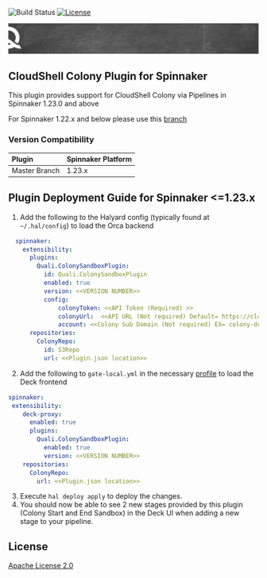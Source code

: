 ![Build Status](https://img.shields.io/github/workflow/status/QualiSystemsLab/colony-spinnaker-plugin/Build)
[![License](https://img.shields.io/badge/License-Apache%202.0-blue.svg)](https://opensource.org/licenses/Apache-2.0)

![quali](quali.png)

## CloudShell Colony Plugin for Spinnaker

This plugin provides support for CloudShell Colony via Pipelines in Spinnaker 1.23.0 and above

For Spinnaker 1.22.x and below please use this [branch](https://github.com/QualiSystemsLab/colony-spinnaker-plugin/tree/1.22.x) 

### Version Compatibility
| Plugin  | Spinnaker Platform |
|:----------- | :--------- |
| Master Branch |  1.23.x |



## Plugin Deployment Guide for Spinnaker <=1.23.x 

1. Add the following to the Halyard config (typically found at `~/.hal/config`) to load the Orca backend
```yaml
  spinnaker:
    extensibility:
      plugins:
        Quali.ColonySandboxPlugin:
          id: Quali.ColonySandboxPlugin
          enabled: true
          version: <<VERSION NUMBER>>
          config:
              colonyToken: <<API Token (Required) >>
              colonyUrl:  <<API URL (Not required) Default= https://cloudshellcolony.com >>
              account: <<Colony Sub Domain (Not required) EX= colony-demo >>
      repositories:
        ColonyRepo:
          id: S3Repo
          url: <<Plugin.json location>>
```
2. Add the following to `gate-local.yml` in the necessary [profile](https://spinnaker.io/reference/halyard/custom/#custom-profiles) to load the Deck frontend
```yaml
spinnaker:
 extensibility:
    deck-proxy:
      enabled: true
      plugins:
        Quali.ColonySandboxPlugin:
          enabled: true
          version: <<VERSION NUMBER>>
    repositories:
      ColonyRepo:
        url: <<Plugin.json location>>
```
3. Execute `hal deploy apply` to deploy the changes.
4. You should now be able to see 2 new stages provided by this plugin (Colony Start and End Sandbox) in the Deck UI when adding a new stage to your pipeline.

## License
[Apache License 2.0](https://github.com/QualiSystems/shellfoundry/blob/master/LICENSE)
